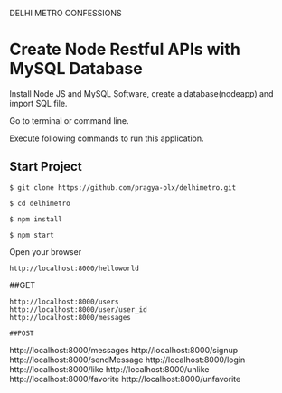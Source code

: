 DELHI METRO CONFESSIONS
# Create Node Restful APIs with MySQL Database

Install Node JS and MySQL Software, create a database(nodeapp) and import SQL file. 

Go to terminal or command line.

Execute following commands to run this application.

## Start Project
```
$ git clone https://github.com/pragya-olx/delhimetro.git

$ cd delhimetro

$ npm install

$ npm start

```

Open your browser
```
http://localhost:8000/helloworld
```



##GET

```
http://localhost:8000/users
http://localhost:8000/user/user_id
http://localhost:8000/messages

##POST

```
http://localhost:8000/messages
http://localhost:8000/signup
http://localhost:8000/sendMessage
http://localhost:8000/login
http://localhost:8000/like
http://localhost:8000/unlike
http://localhost:8000/favorite
http://localhost:8000/unfavorite
```
